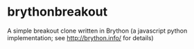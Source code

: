 # brythonbreakout

A simple breakout clone written in Brython (a javascript python implementation; see http://brython.info/ for details)